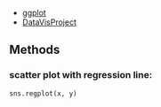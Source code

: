 - [ggplot](https://www.ling.upenn.edu/~joseff/avml2012/)
- [DataVisProject](https://datavizproject.com/)



## Methods
### scatter plot with regression line:
    sns.regplot(x, y) 